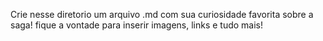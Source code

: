 Crie nesse diretorio um arquivo .md com sua curiosidade favorita sobre a saga! fique a vontade para inserir imagens, links e tudo mais!
